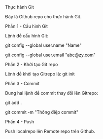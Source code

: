 Thực hành Git

Đây là Github repo cho thực hành Git.

Phần 1 - Cấu hình Git

Lệnh để cấu hình Git:

git config --global user.name "Name"

git config --global user.email "abc@zy.com"

Phần 2 - Khởi tạo Git repo

Lênh để khởi tạo Gitrepo là: git init

Phần 3 - Commit

Dung hai lệnh để commit thay đổi lên Gitrepo:

git add .

git commit -m "Thông điệp commit"

Phần 4 - Push

Push localrepo lên Remote repo trên Github.